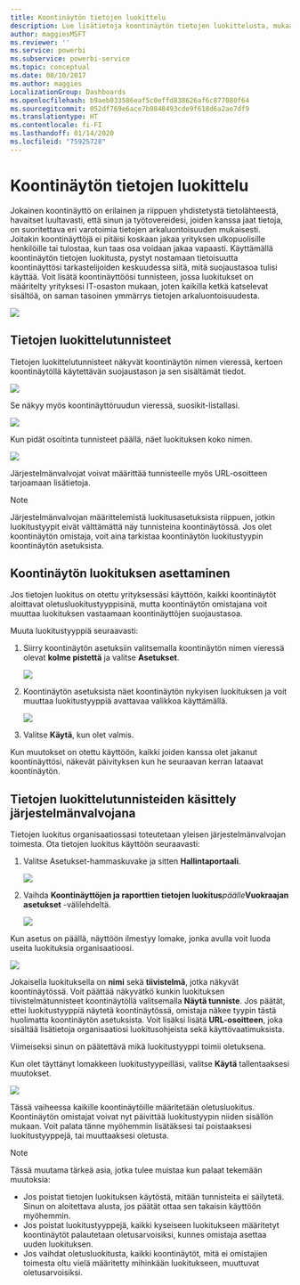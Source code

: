 ```yaml
---
title: Koontinäytön tietojen luokittelu
description: Lue lisätietoja koontinäytön tietojen luokittelusta, mukaan lukien siitä, miten järjestelmänvalvojan tulisi se määrittää ja miten koontinäytön omistajat voivat muuttaa luokitusta.
author: maggiesMSFT
ms.reviewer: ''
ms.service: powerbi
ms.subservice: powerbi-service
ms.topic: conceptual
ms.date: 08/10/2017
ms.author: maggies
LocalizationGroup: Dashboards
ms.openlocfilehash: b9aeb033586eaf5c0effd838626af6c877080f64
ms.sourcegitcommit: 052df769e6ace7b9848493cde9f618d6a2ae7df9
ms.translationtype: HT
ms.contentlocale: fi-FI
ms.lasthandoff: 01/14/2020
ms.locfileid: "75925728"
---
```

# <a name="dashboard-data-classification"></a>Koontinäytön tietojen luokittelu
Jokainen koontinäyttö on erilainen ja riippuen yhdistetystä tietolähteestä, havaitset luultavasti, että sinun ja työtovereidesi, joiden kanssa jaat tietoja, on suoritettava eri varotoimia tietojen arkaluontoisuuden mukaisesti. Joitakin koontinäyttöjä ei pitäisi koskaan jakaa yrityksen ulkopuolisille henkilöille tai tulostaa, kun taas osa voidaan jakaa vapaasti. Käyttämällä koontinäytön tietojen luokitusta, pystyt nostamaan tietoisuutta koontinäyttösi tarkastelijoiden keskuudessa siitä, mitä suojaustasoa tulisi käyttää. Voit lisätä koontinäyttöösi tunnisteen, jossa luokitukset on määritelty yrityksesi IT-osaston mukaan, joten kaikilla ketkä katselevat sisältöä, on saman tasoinen ymmärrys tietojen arkaluontoisuudesta.

![](media/service-data-classification/dashboard_tagged_as_hbi.png)

## <a name="data-classification-tags"></a>Tietojen luokittelutunnisteet
Tietojen luokittelutunnisteet näkyvät koontinäytön nimen vieressä, kertoen koontinäytöllä käytettävän suojaustason ja sen sisältämät tiedot.

![](media/service-data-classification/tag_next_to_title.png)

Se näkyy myös koontinäyttöruudun vieressä, suosikit-listallasi.

![](media/service-data-classification/tag_on_dashboard_tile.png)

Kun pidät osoitinta tunnisteet päällä, näet luokituksen koko nimen.

![](media/service-data-classification/tag_tooltip.png)

Järjestelmänvalvojat voivat määrittää tunnisteelle myös URL-osoitteen tarjoamaan lisätietoja.

> [!NOTE]
> Järjestelmänvalvojan määrittelemistä luokitusasetuksista riippuen, jotkin luokitustyypit eivät välttämättä näy tunnisteina koontinäytössä. Jos olet koontinäytön omistaja, voit aina tarkistaa koontinäytön luokitustyypin koontinäytön asetuksista.
> 
> 

## <a name="setting-a-dashboards-classification"></a>Koontinäytön luokituksen asettaminen
Jos tietojen luokitus on otettu yrityksessäsi käyttöön, kaikki koontinäytöt aloittavat oletusluokitustyyppisinä, mutta koontinäytön omistajana voit muuttaa luokituksen vastaamaan koontinäyttöjen suojaustasoa.

Muuta luokitustyyppiä seuraavasti:

1. Siirry koontinäytön asetuksiin valitsemalla koontinäytön nimen vieressä olevat **kolme pistettä** ja valitse **Asetukset**.
   
    ![](media/service-data-classification/dashboard_settings.png)
2. Koontinäytön asetuksista näet koontinäytön nykyisen luokituksen ja voit muuttaa luokitustyyppiä avattavaa valikkoa käyttämällä.
   
    ![](media/service-data-classification/classification_setting_dropdown.png)
3. Valitse **Käytä**, kun olet valmis.

Kun muutokset on otettu käyttöön, kaikki joiden kanssa olet jakanut koontinäyttösi, näkevät päivityksen kun he seuraavan kerran lataavat koontinäytön.

## <a name="working-with-data-classification-tags-as-an-admin"></a>Tietojen luokittelutunnisteiden käsittely järjestelmänvalvojana
Tietojen luokitus organisaatiossasi toteutetaan yleisen järjestelmänvalvojan toimesta. Ota tietojen luokitus käyttöön seuraavasti:

1. Valitse Asetukset-hammaskuvake ja sitten **Hallintaportaali**.
   
    ![](media/service-data-classification/admin_portal_in_settings.png)
2. Vaihda **Koontinäyttöjen ja raporttien tietojen luokitus***päälle***Vuokraajan asetukset** -välilehdeltä.
   
    ![](media/service-data-classification/data_classification_switch_location.png)

Kun asetus on päällä, näyttöön ilmestyy lomake, jonka avulla voit luoda useita luokituksia organisaatioosi.

![](media/service-data-classification/blank_classification_form.png)

Jokaisella luokituksella on **nimi** sekä **tiivistelmä**, jotka näkyvät koontinäytössä. Voit päättää näkyvätkö kunkin luokituksen tiivistelmätunnisteet koontinäytöllä valitsemalla **Näytä tunniste**. Jos päätät, ettei luokitustyyppiä näytetä koontinäytössä, omistaja näkee tyypin tästä huolimatta koontinäytön asetuksista. Voit lisäksi lisätä **URL-osoitteen**, joka sisältää lisätietoja organisaatiosi luokitusohjeista sekä käyttövaatimuksista.  

Viimeiseksi sinun on päätettävä mikä luokitustyyppi toimii oletuksena.  

Kun olet täyttänyt lomakkeen luokitustyypeilläsi, valitse **Käytä** tallentaaksesi muutokset.

![](media/service-data-classification/filled_in_classification_form.png)

Tässä vaiheessa kaikille koontinäytöille määritetään oletusluokitus. Koontinäytön omistajat voivat nyt päivittää luokitustyypin niiden sisällön mukaan. Voit palata tänne myöhemmin lisätäksesi tai poistaaksesi luokitustyyppejä, tai muuttaaksesi oletusta.  

> [!NOTE]
> Tässä muutama tärkeä asia, jotka tulee muistaa kun palaat tekemään muutoksia:
> 
> * Jos poistat tietojen luokituksen käytöstä, mitään tunnisteita ei säilytetä. Sinun on aloitettava alusta, jos päätät ottaa sen takaisin käyttöön myöhemmin.  
> * Jos poistat luokitustyyppejä, kaikki kyseiseen luokitukseen määritetyt koontinäytöt palautetaan oletusarvoisiksi, kunnes omistaja asettaa uuden luokituksen.  
> * Jos vaihdat oletusluokitusta, kaikki koontinäytöt, mitä ei omistajien toimesta oltu vielä määritetty mihinkään luokitukseen, muuttuvat oletusarvoisiksi.
> 
> 

